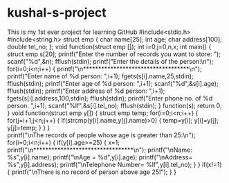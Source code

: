 # kushal-s-project
This is my 1st ever project for learning GitHub
#include<stdio.h>
#include<string.h>
struct emp
{
	char name[25];
	int age;
	char address[100];
	double tel_no;
};
void function(struct emp []);
int i=0,j=0,n,x;
int main()
{
	struct emp s[20];
	printf("Enter the number of records you want to store: ");
	scanf("%d",&n);
	fflush(stdin);
	printf("Enter the details of the person:\n");
	for(i=0;i<n;i++)
	{
		printf("\n***********************************\n");
		printf("Enter name of %d person: ",i+1);
		fgets(s[i].name,25,stdin);
		fflush(stdin);
		printf("Enter age of %d person: ",i+1);
		scanf("%d",&s[i].age);
		fflush(stdin);
		printf("Enter address of %d person: ",i+1);
		fgets(s[i].address,100,stdin);
		fflush(stdin);
		printf("Enter phone no. of %d person: ",i+1);
		scanf("%lf",&s[i].tel_no);
		fflush(stdin);
	}
	function(s);
	return 0;
}
void function(struct emp y[])
{
	struct emp temp;
	for(i=0;i<n;i++)
	{
		for(j=i+1;j<n;j++)
			{
				if(strcmp(y[i].name,y[j].name)>0)
					{
						temp=y[i];
						y[i]=y[j];
						y[j]=temp;
					}
			}
	}		
	printf("\nThe records of people whose age is greater than 25:\n");
	for(i=0;i<n;i++)
	{
		if(y[i].age>=25)
		{
			x=1;
			printf("\n*********************************\n");
			printf("\nName: %s",y[i].name);
			printf("\nAge = %d",y[i].age);
			printf("\nAddress= %s",y[i].address);
			printf("\nTelephone Number= %lf",y[i].tel_no);
		}
	}
	if(x!=1)
	{
		printf("\nThere is no record of person above age 25!");
	}
}
